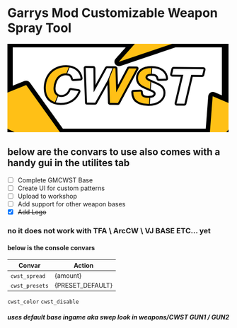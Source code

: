 
# Garrys Mod Customizable Weapon Spray Tool


![CWST LOGO](/project_logo/CWST_SMALL.png)








## below are the convars to use also comes with a handy gui in the utilites tab

 - [ ]  Complete GMCWST Base
 - [ ]  Create UI for custom patterns 
 - [ ]  Upload to workshop 
 - [ ]  Add support for other weapon bases
 - [x]  ~~Add Logo~~
### no it does not work with TFA \ ArcCW \ VJ BASE ETC... yet

#### below is the console convars 
Convar | Action
------------ | -------------
```cwst_spread``` | {amount} 
```cwst_presets``` | {PRESET_DEFAULT} 
```cwst_color```
```cwst_disable```
##### uses default base ingame aka swep look in weapons/CWST GUN1 / GUN2
